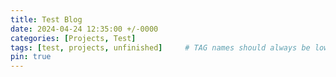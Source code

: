 ```yaml
---
title: Test Blog
date: 2024-04-24 12:35:00 +/-0000
categories: [Projects, Test]
tags: [test, projects, unfinished]     # TAG names should always be lowercase
pin: true
---
```

